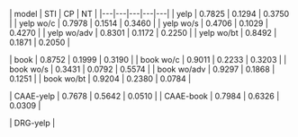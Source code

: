 | model | STI | CP | NT |
|---|---|---|---|---|
| yelp | 0.7825 | 0.1294 | 0.3750 |
| yelp wo/c | 0.7978 | 0.1514 | 0.3460 |
| yelp wo/s | 0.4706 | 0.1029 | 0.4270 |
| yelp wo/adv | 0.8301 | 0.1172 | 0.2250 |
| yelp wo/bt | 0.8492 | 0.1871 | 0.2050 |

| book | 0.8752 | 0.1999 | 0.3190 |
| book wo/c | 0.9011 | 0.2233 | 0.3203 |
| book wo/s | 0.3431 | 0.0792 | 0.5574 |
| book wo/adv | 0.9297 | 0.1868 | 0.1251 |
| book wo/bt | 0.9204  | 0.2380 | 0.0784 |

| CAAE-yelp | 0.7678 | 0.5642 | 0.0510 |
| CAAE-book | 0.7984 | 0.6326 | 0.0309 |

| DRG-yelp | 